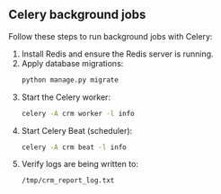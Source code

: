 ## Celery background jobs

Follow these steps to run background jobs with Celery:

1. Install Redis and ensure the Redis server is running.
2. Apply database migrations:
   ```bash
   python manage.py migrate
   ```
3. Start the Celery worker:
   ```bash
   celery -A crm worker -l info
   ```
4. Start Celery Beat (scheduler):
   ```bash
   celery -A crm beat -l info
   ```
5. Verify logs are being written to:
   ```
   /tmp/crm_report_log.txt
   ```